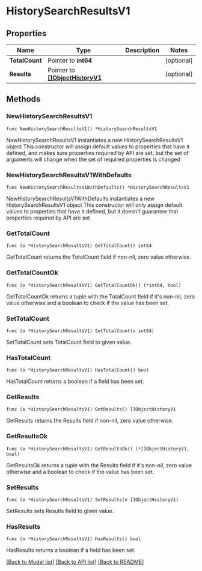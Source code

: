 # HistorySearchResultsV1

## Properties

Name | Type | Description | Notes
------------ | ------------- | ------------- | -------------
**TotalCount** | Pointer to **int64** |  | [optional] 
**Results** | Pointer to [**[]ObjectHistoryV1**](ObjectHistoryV1.md) |  | [optional] 

## Methods

### NewHistorySearchResultsV1

`func NewHistorySearchResultsV1() *HistorySearchResultsV1`

NewHistorySearchResultsV1 instantiates a new HistorySearchResultsV1 object
This constructor will assign default values to properties that have it defined,
and makes sure properties required by API are set, but the set of arguments
will change when the set of required properties is changed

### NewHistorySearchResultsV1WithDefaults

`func NewHistorySearchResultsV1WithDefaults() *HistorySearchResultsV1`

NewHistorySearchResultsV1WithDefaults instantiates a new HistorySearchResultsV1 object
This constructor will only assign default values to properties that have it defined,
but it doesn't guarantee that properties required by API are set

### GetTotalCount

`func (o *HistorySearchResultsV1) GetTotalCount() int64`

GetTotalCount returns the TotalCount field if non-nil, zero value otherwise.

### GetTotalCountOk

`func (o *HistorySearchResultsV1) GetTotalCountOk() (*int64, bool)`

GetTotalCountOk returns a tuple with the TotalCount field if it's non-nil, zero value otherwise
and a boolean to check if the value has been set.

### SetTotalCount

`func (o *HistorySearchResultsV1) SetTotalCount(v int64)`

SetTotalCount sets TotalCount field to given value.

### HasTotalCount

`func (o *HistorySearchResultsV1) HasTotalCount() bool`

HasTotalCount returns a boolean if a field has been set.

### GetResults

`func (o *HistorySearchResultsV1) GetResults() []ObjectHistoryV1`

GetResults returns the Results field if non-nil, zero value otherwise.

### GetResultsOk

`func (o *HistorySearchResultsV1) GetResultsOk() (*[]ObjectHistoryV1, bool)`

GetResultsOk returns a tuple with the Results field if it's non-nil, zero value otherwise
and a boolean to check if the value has been set.

### SetResults

`func (o *HistorySearchResultsV1) SetResults(v []ObjectHistoryV1)`

SetResults sets Results field to given value.

### HasResults

`func (o *HistorySearchResultsV1) HasResults() bool`

HasResults returns a boolean if a field has been set.


[[Back to Model list]](../README.md#documentation-for-models) [[Back to API list]](../README.md#documentation-for-api-endpoints) [[Back to README]](../README.md)


